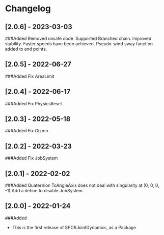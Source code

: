 # Changelog

## [2.0.6] - 2023-03-03
###Added
Removed unsafe code.
Supported Branched chain.
Improved stability.
Faster speeds have been achieved.
Pseudo-wind sway function added to end points.

## [2.0.5] - 2022-06-27
###Added
Fix AreaLimit

## [2.0.4] - 2022-06-17
###Added
Fix PhysicsReset

## [2.0.3] - 2022-05-18
###Added
Fix Gizmo

## [2.0.2] - 2022-03-23
###Added
Fix JobSystem

## [2.0.1] - 2022-02-02
###Added
Quaternion ToAngleAxis does not deal with singularity at (0, 0, 0, -1)
Add a define to disable JobSystem.

## [2.0.0] - 2022-01-24
###Added
- This is the first release of SPCRJointDynamics, as a Package
